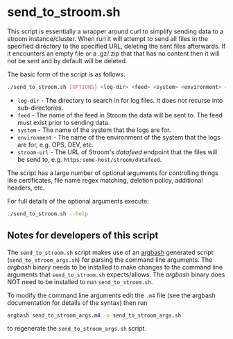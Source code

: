 # send_to_stroom.sh

This script is essentially a wrapper around curl to simplify sending data to a stroom instance/cluster.
When run it will attempt to send all files in the specified directory to the specified URL, deleting the sent files afterwards.
If it encounters an empty file or a .gz/.zip that that has no content then it will not be sent and by default will be deleted.

The basic form of the script is as follows:

```bash
./send_to_stroom.sh [OPTIONS] <log-dir> <feed> <system> <environment> <stroom-url>
```

* `log-dir` - The directory to search in for log files. It does not recurse into sub-directories.
* `feed` - The name of the feed in Stroom the data will be sent to. The feed must exist prior to sending data.
* `system` - The name of the system that the logs are for.
* `environment` - The name of the environment of the system that the logs are for, e.g. OPS, DEV, etc.
* `stroom-url` - The URL of Stroom's _datafeed_ endpoint that the files will be send to, e.g. `https:some-host/stroom/datafeed`.

The script has a large number of optional arguments for controlling things like certificates, file name regex matching, deletion policy, additional headers, etc.

For full details of the optional arguments execute:

```bash
./send_to_stroom.sh --help
```

## Notes for developers of this script

The `send_to_stroom.sh` script makes use of an [argbash](https://argbash.io) generated script (`send_to_stroom_args.sh`) for parsing the command line arguments.
The _argbash_ binary needs to be installed to make changes to the command line arguments that `send_to_stroom.sh` expects/allows.
The _argbash_ binary does NOT need to be installed to run `send_to_stroom.sh`.

To modify the command line arguments edit the `.m4` file (see the argbash documentation for details of the syntax) then run

```bash
argbash send_to_stroom_args.m4 -o send_to_stroom_args.sh
```

to regenerate the `send_to_stroom_args.sh` script.

